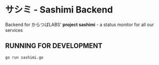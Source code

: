 # サシミ - Sashimi Backend
Backend for からつばLABS' **project sashimi** - a status monitor for all our services

## RUNNING FOR DEVELOPMENT
```
go run sashimi.go
```

